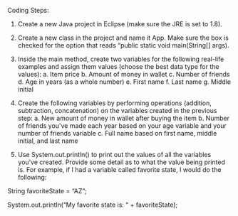 Coding Steps:
1.	Create a new Java project in Eclipse (make sure the JRE is set to 1.8).

2.	Create a new class in the project and name it App. Make sure the box is checked for the option that reads “public static void main(String[] args).

3.	Inside the main method, create two variables for the following real-life examples and assign them values (choose the best data type for the values):
a.	Item price
b.	Amount of money in wallet
c.	Number of friends
d.	Age in years (as a whole number)
e.	First name
f.	Last name
g.	Middle initial

4.	Create the following variables by performing operations (addition, subtraction, concatenation) on the variables created in the previous step:
a.	New amount of money in wallet after buying the item
b.	Number of friends you’ve made each year based on your age variable and your number of friends variable
c.	Full name based on first name, middle initial, and last name

5.	Use System.out.println() to print out the values of all the variables you’ve created. Provide some detail as to what the value being printed is. For example, if I had a variable called favorite state, I would do the following:

String favoriteState = “AZ”;

System.out.println(“My favorite state is: “ + favoriteState);
